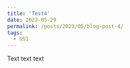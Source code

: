 ```yaml
---
title: 'Test4'
date: 2023-05-29
permalink: /posts/2023/05/blog-post-4/
tags:
  - US1
---
```


Text text text
